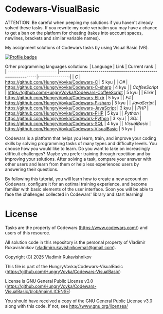 # Codewars-VisualBasic
ATTENTION! Be careful when peeping my solutions if you haven't already solved these tasks. If you rewrite my code verbatim you may have a chance to get a ban on the platform for cheating (takes into account spaces, newlines, brackets and similar variable names).

My assignment solutions of Codewars tasks by using Visual Basic (VB).

[![Profile badge](https://www.codewars.com/users/HungryVovka/badges/large)](https://www.codewars.com/users/HungryVovka)

Orher programming languages sollutions:
| Language                  | Link                                                             |  Current rank   |
| ------------------------- |------------------------------------------------------------------|:---------------:|
| *С*                       | https://github.com/HungryVovka/Codewars-C                        | 5 kyu           |
| *С#*                      | https://github.com/HungryVovka/Codewars-C-sharp                  | 4 kyu           |
| *СoffeeScript*            | https://github.com/HungryVovka/Codewars-CoffeeScript             | 5 kyu           |
| *Elixir*                  | https://github.com/HungryVovka/Codewars-Elixir                   | 5 kyu           |
| *F#*                      | https://github.com/HungryVovka/Codewars-F-sharp                  | 5 kyu           |
| *JavaScript*              | https://github.com/HungryVovka/Codewars-JavaScript               | 3 kyu           |
| *PHP*                     | https://github.com/HungryVovka/Codewars-PHP                      | 5 kyu           |
| *Python*                  | https://github.com/HungryVovka/Codewars-Python                   | 3 kyu           |
| *SQL*                     | https://github.com/HungryVovka/Codewars-SQL                      | 4 kyu           |
| *VisualBasic*             | https://github.com/HungryVovka/Codewars-VisualBasic              | 5 kyu           |

Codewars is a platform that helps you learn, train, and improve your coding skills by solving programming tasks of many types and difficulty levels. You choose how you would like to learn. Do you want to take on increasingly difficult challenges? Maybe you prefer training through repetition and by improving your solutions. After solving a task, compare your answer with other users and learn from them or help less experienced users by answering their questions.

By following this tutorial, you will learn how to create a new account on Codewars, configure it for an optimal training experience, and become familiar with basic elements of the user interface. Soon you will be able to face the challenges collected in Codewars' library and start learning!

# License
Tasks are the property of Codewars (https://www.codewars.com/) 
and users of this resource.

All solution code in this repository 
is the personal property of Vladimir Rukavishnikov
(vladimirrukavishnikovmail@gmail.com).

Copyright (C) 2025 Vladimir Rukavishnikov

This file is part of the HungryVovka/Codewars-VisualBasic
(https://github.com/HungryVovka/Codewars-VisualBasic)

License is GNU General Public License v3.0
(https://github.com/HungryVovka/Codewars-VisualBasic/blob/main/LICENSE)

You should have received a copy of the GNU General Public License v3.0
along with this code. If not, see http://www.gnu.org/licenses/
